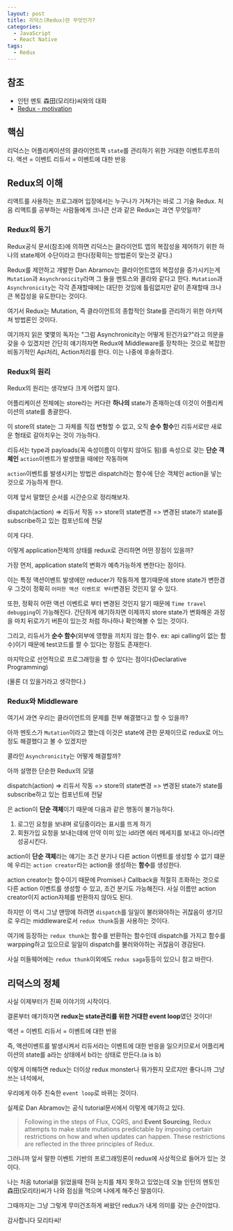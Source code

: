 ```yaml
---
layout: post
title: 리덕스(Redux)란 무엇인가?
categories:
  - JavaScript
  - React Native
tags:
  - Redux
---
```


## 참조

- 인턴 멘토 森田(모리타)씨와의 대화
- [Redux - motivation](http://redux.js.org/docs/introduction/Motivation.html)

## 핵심

리덕스는 어플리케이션의 클라이언트쪽 `state`를 관리하기 위한 거대한 이벤트루프이다.
액션 = 이벤트
리듀서 = 이벤트에 대한 반응

## Redux의 이해

리액트를 사용하는 프로그래머 입장에서는 누구나가 거쳐가는 바로 그 기술 Redux.
처음 리액트를 공부하는 사람들에게 크나큰 산과 같은 Redux는 과연 무엇일까?

### Redux의 동기

Redux공식 문서(참조)에 의하면 리덕스는 클라이언트 앱의 복잡성을 제어하기 위한 하나의 state제어 수단이라고 한다(정확히는 방법론이 맞는것 같다.)

Redux를 제안하고 개발한 Dan Abramov는 클라이언트앱의 복잡성을 증가시키는게 `Mutation`과 `Asynchronicity`라며 그 둘을 멘토스와 콜라와 같다고 한다.
`Mutation`과 `Asynchronicity`는 각각 존재할때에는 대단한 것임에 틀림없지만 같이 존재할때 크나큰 복잡성을 유도한다는 것이다.

여기서 Redux는 Mutation, 즉 클라이언트의 종합적인 State를 관리하기 위한 아키텍쳐 방법론인 것이다.

여기까지 읽은 몇몇의 독자는 "그럼 Asynchronicity는 어떻게 된건가요?"라고 의문을 갖을 수 있겠지만 간단히 얘기하자면 Redux에 Middleware를 장착하는 것으로
복잡한 비동기적인 Api처리, Action처리를 한다. 이는 나중에 후술하겠다.

### Redux의 원리

Redux의 원리는 생각보다 크게 어렵지 않다.

어플리케이션 전체에는 store라는 커다란 **하나의** state가 존재하는데 이것이 어플리케이션의 state를 총괄한다.

이 store의 state는 그 자체를 직접 변형할 수 없고, 오직 **순수 함수**인 리듀서로만 새로운 형태로 갈아치우는 것이 가능하다.

리듀서는 type과 payloads(꼭 속성이름이 이렇지 않아도 됨)를 속성으로 갖는 **단순 객체인** `action`이벤트가 발생했을 때에만 작동하며

`action`이벤트를 발생시키는 방법은 dispatch라는 함수에 단순 객체인 action을 넣는것으로 가능하게 한다.

이제 앞서 말했던 순서를 시간순으로 정리해보자.

dispatch(action) => 리듀서 작동 => store의 state변경 => 변경된 state가 state를 subscribe하고 있는 컴포넌트에 전달

이게 다다.

이렇게 application전체의 상태를 redux로 관리하면 어떤 장점이 있을까?

가장 먼저, application state의 변화가 예측가능하게 변한다는 점이다.

이는 특정 액션이벤트 발생에만 reducer가 작동하게 했기때문에 store state가 변한경우 그것이 정확히 `어떠한 액션 이벤트로 부터`변경된 것인지 알 수 있다.

또한, 정확히 어떤 액션 이벤트로 부터 변경된 것인지 알기 때문에 `Time travel debugging`이 가능해진다. 간단하게 얘기하자면 이제까지 store state가 변화해온 과정을 마치 뒤로가기 버튼이 있는것 처럼 하나하나 확인해볼 수 있는 것이다.

그리고, 리듀서가 **순수 함수**(외부에 영향을 끼치지 않는 함수. ex: api calling이 없는 함수)이기 때문에 test코드를 짤 수 있다는 장점도 존재한다.

마지막으로 선언적으로 프로그래밍을 할 수 있다는 점이다(Declarative Programming)

(물론 더 있을거라고 생각한다.)

### Redux와 Middleware

여기서 과연 우리는 클라이언트의 문제를 전부 해결했다고 할 수 있을까?

아까 멘토스가 `Mutation`이라고 했는데 이것은 state에 관한 문제이므로 redux로 어느정도 해결했다고 볼 수 있겠지만

콜라인 `Asynchronicity`는 어떻게 해결할까?

아까 설명한 단순한 Redux의 모델

dispatch(action) => 리듀서 작동 => store의 state변경 => 변경된 state가 state를 subscribe하고 있는 컴포넌트에 전달

은 action이 **단순 객체**이기 때문에 다음과 같은 행동이 불가능하다.

1. 로그인 요청을 보내며 로딩중이라는 표시를 뜨게 하기
2. 회원가입 요청을 보내는데에 만약 이미 있는 id라면 에러 메세지를 보내고 아니라면 성공시킨다.

action이 **단순 객체**라는 얘기는 조건 분기나 다른 action 이벤트를 생성할 수 없기 떄문에 우리는 `action creator`라는 action을 생성하는 **함수**를 생성한다.

action creator는 함수이기 때문에 Promise나 Callback을 적절히 조화하는 것으로 다른 action 이벤트를 생성할 수 있고, 조건 분기도 가능해진다.
사실 이름만 action creator이지 action자체를 반환하지 않아도 된다.

하지만 이 역시 그냥 맨땅에 하려면 `dispatch`를 일일이 불러와야하는 귀찮음이 생기므로 우리는 middleware로서 `redux thunk`등을 사용하는 것이다.

여기에 등장하는 `redux thunk`는 함수를 반환하는 함수인데 dispatch를 가지고 함수를 warpping하고 있으므로 일일이 dispatch를 불러와야하는 귀찮음이 경감된다.

사실 미들웨어에는 `redux thunk`이외에도 `redux saga`등등이 있으니 참고 바란다.

## 리덕스의 정체

사실 이제부터가 진짜 이야기의 시작이다.

결론부터 얘기하자면 **redux는 state관리를 위한 거대한 event loop**였던 것이다!

액션 = 이벤트
리듀서 = 이벤트에 대한 반응

즉, 액션이벤트를 발생시켜서 리듀서라는 이벤트에 대한 반응을 일으키므로서 어플리케이션의 state를 a라는 상태에서 b라는 상태로 만든다.(a is b)

이렇게 이해하면 redux는 더이상 redux monster나 뭐가뭔지 모르지만 좋다니까 그냥 쓰는 녀석에서,

우리에게 아주 친숙한 `event loop`로 바뀌는 것이다.

실제로 Dan Abramov는 공식 tutorial문서에서 이렇게 얘기하고 있다.

> Following in the steps of Flux, CQRS, and **Event Sourcing**, Redux attempts to make state mutations predictable by imposing certain restrictions on how and when updates can happen. These restrictions are reflected in the three principles of Redux.

그러니까 앞서 말한 이벤트 기반의 프로그래밍론이 redux에 사상적으로 들어가 있는 것이다.

나는 처음 tutorial을 읽었을때 전혀 눈치를 채지 못하고 있었는데 오늘 인턴의 멘토인 森田(모리타)씨가 나와 점심을 먹으며 나에게 해주신 말씀이다.

그때까지는 그냥 그렇게 무미건조하게 써왔던 redux가 내게 의미를 갖는 순간이었다.

감사합니다 모리타씨!

